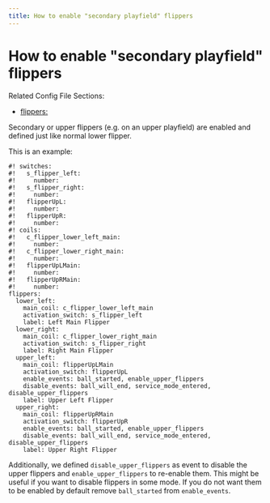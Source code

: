 ```yaml
---
title: How to enable "secondary playfield" flippers
---
```


# How to enable "secondary playfield" flippers


Related Config File Sections:

* [flippers:](../../config/flippers.md)

Secondary or upper flippers (e.g. on an upper playfield) are enabled and
defined just like normal lower flipper.

This is an example:

``` mpf-config
#! switches:
#!   s_flipper_left:
#!     number:
#!   s_flipper_right:
#!     number:
#!   flipperUpL:
#!     number:
#!   flipperUpR:
#!     number:
#! coils:
#!   c_flipper_lower_left_main:
#!     number:
#!   c_flipper_lower_right_main:
#!     number:
#!   flipperUpLMain:
#!     number:
#!   flipperUpRMain:
#!     number:
flippers:
  lower_left:
    main_coil: c_flipper_lower_left_main
    activation_switch: s_flipper_left
    label: Left Main Flipper
  lower_right:
    main_coil: c_flipper_lower_right_main
    activation_switch: s_flipper_right
    label: Right Main Flipper
  upper_left:
    main_coil: flipperUpLMain
    activation_switch: flipperUpL
    enable_events: ball_started, enable_upper_flippers
    disable_events: ball_will_end, service_mode_entered, disable_upper_flippers
    label: Upper Left Flipper
  upper_right:
    main_coil: flipperUpRMain
    activation_switch: flipperUpR
    enable_events: ball_started, enable_upper_flippers
    disable_events: ball_will_end, service_mode_entered, disable_upper_flippers
    label: Upper Right Flipper
```

Additionally, we defined `disable_upper_flippers` as event to disable
the upper flippers and `enable_upper_flippers` to re-enable them. This
might be useful if you want to disable flippers in some mode. If you do
not want them to be enabled by default remove `ball_started` from
`enable_events`.
